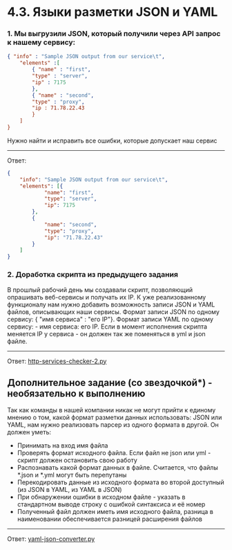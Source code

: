 # 4.3. Языки разметки JSON и YAML

### 1. Мы выгрузили JSON, который получили через API запрос к нашему сервису:

```json
{ "info" : "Sample JSON output from our service\t",
    "elements" :[
        { "name" : "first",
        "type" : "server",
        "ip" : 7175 
        },
        { "name" : "second",
        "type" : "proxy",
        "ip : 71.78.22.43
        }
    ]
}
```

Нужно найти и исправить все ошибки, которые допускает наш сервис

---

Ответ:
```json
{
	"info": "Sample JSON output from our service\t",
	"elements": [{
			"name": "first",
			"type": "server",
			"ip": 7175
		},
		{
			"name": "second",
			"type": "proxy",
			"ip": "71.78.22.43"
		}
	]
}
```

### 2. Доработка скрипта из предыдущего задания

В прошлый рабочий день мы создавали скрипт, позволяющий опрашивать веб-сервисы и получать их IP.
К уже реализованному функционалу нам нужно добавить возможность записи JSON и YAML файлов,
описывающих наши сервисы. Формат записи JSON по одному сервису: { "имя сервиса" : "его IP"}.
Формат записи YAML по одному сервису: - имя сервиса: его IP. Если в момент исполнения скрипта
меняется IP у сервиса - он должен так же поменяться в yml и json файле.

---

Ответ: [http-services-checker-2.py](python/http-services-checker-2/http-services-checker-2.py)

## Дополнительное задание (со звездочкой*) - необязательно к выполнению

Так как команды в нашей компании никак не могут прийти к единому мнению о том, какой формат разметки данных использовать: JSON или YAML, нам нужно реализовать парсер из одного формата в другой. Он должен уметь:
   * Принимать на вход имя файла
   * Проверять формат исходного файла. Если файл не json или yml - скрипт должен остановить свою работу
   * Распознавать какой формат данных в файле. Считается, что файлы *.json и *.yml могут быть перепутаны
   * Перекодировать данные из исходного формата во второй доступный (из JSON в YAML, из YAML в JSON)
   * При обнаружении ошибки в исходном файле - указать в стандартном выводе строку с ошибкой синтаксиса и её номер
   * Полученный файл должен иметь имя исходного файла, разница в наименовании обеспечивается разницей расширения файлов

---

Ответ: [yaml-json-converter.py](python/yaml-json-converter/yaml-json-converter.py)
